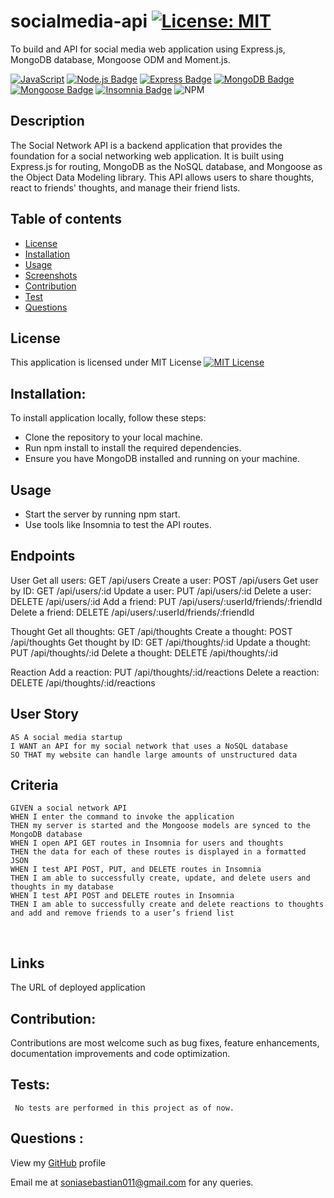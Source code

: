 # socialmedia-api  <a href="">[![License: MIT](https://img.shields.io/badge/License-MIT-yellow.svg)](https://opensource.org/licenses/MIT)</a>
To build and API for social media web application using Express.js, MongoDB database, Mongoose ODM and Moment.js.

[![JavaScript](https://img.shields.io/badge/JavaScript-ES6-yellow.svg)](https://www.ecma-international.org/ecma-262/)
[![Node.js Badge](https://img.shields.io/badge/Node.js-393?logo=nodedotjs&logoColor=fff&style=flat)](https://nodejs.org/en)
[![Express Badge](https://img.shields.io/badge/Express-000?logo=express&logoColor=fff&style=flat)](https://expressjs.com/)
[![MongoDB Badge](https://img.shields.io/badge/MongoDB-47A248?logo=mongodb&logoColor=fff&style=flat)](https://www.mongodb.com/)
[![Mongoose Badge](https://img.shields.io/badge/Mongoose-800?logo=mongoose&logoColor=fff&style=flat)](https://mongoosejs.com/)
[![Insomnia Badge](https://img.shields.io/badge/Insomnia-4000BF?logo=insomnia&logoColor=fff&style=flat)](https://insomnia.rest/)
![NPM](https://img.shields.io/badge/NPM-%23CB3837.svg?style=for-the-badge&logo=npm&logoColor=white)
 

## Description
The Social Network API is a backend application that provides the foundation for a social networking web application. It is built using Express.js for routing, MongoDB as the NoSQL database, and Mongoose as the Object Data Modeling library. This API allows users to share thoughts, react to friends' thoughts, and manage their friend lists.


## Table of contents
- [License](#License)
- [Installation](#Installation)
- [Usage](#Usage)
- [Screenshots](#Screenshots)
- [Contribution](#Contribution)
- [Test](#Test) 
- [Questions](#Questions)


## License 
This application is licensed under MIT License
[![MIT License](https://img.shields.io/badge/License-MIT-blue.svg)](https://opensource.org/licenses/MIT)

## Installation:
To install application locally, follow these steps:

* Clone the repository to your local machine.
* Run npm install to install the required dependencies.
* Ensure you have MongoDB installed and running on your machine.
  
## Usage
* Start the server by running npm start.
* Use tools like Insomnia to test the API routes.


## Endpoints
User
Get all users: GET /api/users
Create a user: POST /api/users
Get user by ID: GET /api/users/:id
Update a user: PUT /api/users/:id
Delete a user: DELETE /api/users/:id
Add a friend: PUT /api/users/:userId/friends/:friendId
Delete a friend: DELETE /api/users/:userId/friends/:friendId

Thought
Get all thoughts: GET /api/thoughts
Create a thought: POST /api/thoughts
Get thought by ID: GET /api/thoughts/:id
Update a thought: PUT /api/thoughts/:id
Delete a thought: DELETE /api/thoughts/:id

Reaction
Add a reaction: PUT /api/thoughts/:id/reactions
Delete a reaction: DELETE /api/thoughts/:id/reactions


## User Story
```
AS A social media startup
I WANT an API for my social network that uses a NoSQL database
SO THAT my website can handle large amounts of unstructured data
```
## Criteria
```
GIVEN a social network API
WHEN I enter the command to invoke the application
THEN my server is started and the Mongoose models are synced to the MongoDB database
WHEN I open API GET routes in Insomnia for users and thoughts
THEN the data for each of these routes is displayed in a formatted JSON
WHEN I test API POST, PUT, and DELETE routes in Insomnia
THEN I am able to successfully create, update, and delete users and thoughts in my database
WHEN I test API POST and DELETE routes in Insomnia
THEN I am able to successfully create and delete reactions to thoughts and add and remove friends to a user’s friend list
```
<br>



## Links
The URL of deployed application


## Contribution:
   Contributions are most welcome such as bug fixes, feature enhancements, documentation improvements and code optimization.

## Tests: 
     No tests are performed in this project as of now.

## Questions :
  View my [GitHub](https://github.com/soniasebastian) profile

  Email me at soniasebastian011@gmail.com for any queries.


